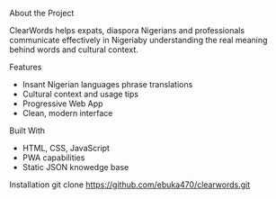 About the Project

ClearWords helps expats, diaspora Nigerians and professionals communicate effectively in Nigeriaby understanding the real meaning behind words and cultural context.

Features
- Insant Nigerian languages phrase translations
- Cultural context and usage tips
- Progressive Web App
- Clean, modern interface

Built With
- HTML, CSS, JavaScript
- PWA capabilities
- Static JSON knowedge base

Installation
git clone https://github.com/ebuka470/clearwords.git
